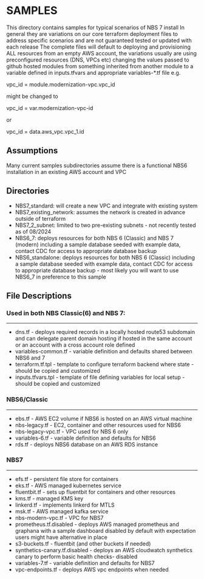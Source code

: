 # SAMPLES

This directory contains samples for typical scenarios of NBS 7 install
In general they are variations on our core terraform deployment files to
address specific scenarios and are not guaranteed tested or updated with each release
The complete files will default to deploying and provisioning ALL resources
from an empty AWS account, the variations usually are using preconfigured resources (DNS, VPCs etc) 
changing the values passed to github hosted modules from something
inherited from another module to a variable defined in inputs.tfvars and
appropriate variables-*.tf file
e.g. 

vpc_id                     = module.modernization-vpc.vpc_id

might be changed to 

vpc_id                     = var.modernization-vpc-id

or

vpc_id                     = data.aws_vpc.vpc_1.id

## Assumptions
Many current samples subdirectories assume there is a functional NBS6
installation in an existing AWS account and VPC

## Directories
- NBS7_standard: will create a new VPC and integrate with existing system
- NBS7_existing_network: assumes the network is created in advance outside of terraform
- NBS7_2_subnet: limited to two pre-existing subnets - not recently tested as of 08/2024
- NBS6_7: deploys resources for both NBS 6 (Classic) and NBS 7 (modern)
  including a sample database seeded with example data, contact CDC for
access to appropriate database backup
- NBS6_standalone: deploys resources for both NBS 6 (Classic) 
  including a sample database seeded with example data, contact CDC for
access to appropriate database backup - most likely you will want to use
NBS6_7 in preference to this sample




## File Descriptions
### Used in both NBS Classic(6) and NBS 7:
---
- dns.tf - deploys required records in a locally hosted route53 subdomain and can delegate parent domain hosting if hosted in the same account or an account with a cross account role defined 
- variables-common.tf - variable definition and defaults shared between NBS6 and 7
- terraform.tf.tpl - template to configure terraform backend where state -
  should be copied and customized
- inputs.tfvars.tpl - template of file defining variables for local setup -
  should be copied and customized 

### NBS6/Classic
---
- ebs.tf - AWS EC2 volume if NBS6 is hosted on an AWS virtual machine
- nbs-legacy.tf - EC2, container and other resources used for NBS6
- nbs-legacy-vpc.tf - VPC used for NBS 6 only
- variables-6.tf - variable definition and defaults for NBS6
- rds.tf - deploys NBS6 database on an AWS RDS instance

### NBS7
---
- efs.tf - persistent file store for containers
- eks.tf - AWS managed kubernetes service
- fluentbit.tf - sets up fluentbit for containers and other resources
- kms.tf - managed KMS key
- linkerd.tf - implements linkerd for MTLS 
- msk.tf - AWS managed kafka service
- nbs-modern-vpc.tf - VPC for NBS7 
- prometheus.tf.disabled - deploys AWS managed prometheus and graphana with a sample dashboard disabled by default with expectation users might have alternative in place
- s3-buckets.tf - fluentbit (and other buckets if needed)
- synthetics-canary.tf.disabled - deploys an AWS cloudwatch synthetics canary to perform basic health checks- disabled  
- variables-7.tf - variable definition and defaults for NBS7
- vpc-endpoints.tf - deploys AWS vpc endpoints when needed
